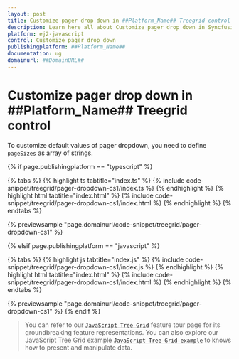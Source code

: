 ```yaml
---
layout: post
title: Customize pager drop down in ##Platform_Name## Treegrid control | Syncfusion
description: Learn here all about Customize pager drop down in Syncfusion ##Platform_Name## Treegrid control of Syncfusion Essential JS 2 and more.
platform: ej2-javascript
control: Customize pager drop down 
publishingplatform: ##Platform_Name##
documentation: ug
domainurl: ##DomainURL##
---
```


# Customize pager drop down in ##Platform_Name## Treegrid control

To customize default values of pager dropdown, you need to define [`pageSizes`](https://ej2.syncfusion.com/angular/documentation/api/treegrid/pageSettings/#pagesizes) as array of strings.

{% if page.publishingplatform == "typescript" %}

 {% tabs %}
{% highlight ts tabtitle="index.ts" %}
{% include code-snippet/treegrid/pager-dropdown-cs1/index.ts %}
{% endhighlight %}
{% highlight html tabtitle="index.html" %}
{% include code-snippet/treegrid/pager-dropdown-cs1/index.html %}
{% endhighlight %}
{% endtabs %}
        
{% previewsample "page.domainurl/code-snippet/treegrid/pager-dropdown-cs1" %}

{% elsif page.publishingplatform == "javascript" %}

{% tabs %}
{% highlight js tabtitle="index.js" %}
{% include code-snippet/treegrid/pager-dropdown-cs1/index.js %}
{% endhighlight %}
{% highlight html tabtitle="index.html" %}
{% include code-snippet/treegrid/pager-dropdown-cs1/index.html %}
{% endhighlight %}
{% endtabs %}

{% previewsample "page.domainurl/code-snippet/treegrid/pager-dropdown-cs1" %}
{% endif %}

> You can refer to our [`JavaScript Tree Grid`](https://www.syncfusion.com/javascript-ui-controls/js-tree-grid) feature tour page for its groundbreaking feature representations. You can also explore our JavaScript Tree Grid example [`JavaScript Tree Grid example`](https://ej2.syncfusion.com/demos/#/material/tree-grid/treegrid-overview.html) to knows how to present and manipulate data.
